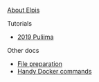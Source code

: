 [About Elpis](About-Elpis)


Tutorials

* [2019 Puliima](2019-Puliima)


Other docs

* [File preparation](Preparing-Files)
* [Handy Docker commands](Docker-commands)
